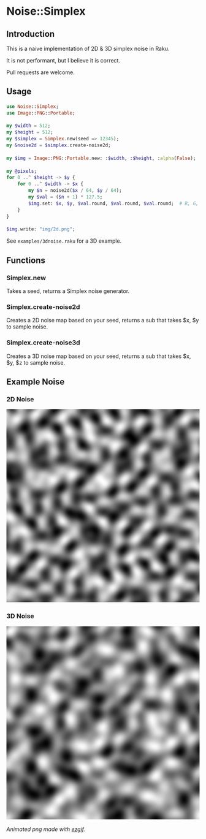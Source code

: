 # Noise::Simplex

## Introduction

This is a naive implementation of 2D & 3D simplex noise in Raku.

It is not performant, but I believe it is correct.

Pull requests are welcome.

## Usage

```raku
use Noise::Simplex;
use Image::PNG::Portable;

my $width = 512;
my $height = 512;
my $simplex = Simplex.new(seed => 12345);
my &noise2d = $simplex.create-noise2d;

my $img = Image::PNG::Portable.new: :$width, :$height, :alpha(False);

my @pixels;
for 0 ..^ $height -> $y {
    for 0 ..^ $width -> $x {
        my $n = noise2d($x / 64, $y / 64);
        my $val = ($n + 1) * 127.5;
        $img.set: $x, $y, $val.round, $val.round, $val.round;  # R, G, B grayscale
    }
}

$img.write: "img/2d.png";
```

See `examples/3dnoise.raku` for a 3D example.

## Functions

### Simplex.new

Takes a seed, returns a Simplex noise generator.

### Simplex.create-noise2d

Creates a 2D noise map based on your seed, returns a sub that takes $x, $y to sample noise.

### Simplex.create-noise3d

Creates a 3D noise map based on your seed, returns a sub that takes $x, $y, $z to sample noise.

## Example Noise

### 2D Noise

![2D noise image example](img/2d.png)

### 3D Noise

![3D noise image example](img/3d.png)

*Animated png made with [ezgif](https://ezgif.com/apng-maker).*
